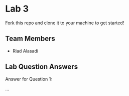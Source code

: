 # Lab 3
[Fork](https://docs.github.com/en/get-started/quickstart/fork-a-repo) this repo and clone it to your machine to get started!

## Team Members
- Riad Alasadi

## Lab Question Answers

Answer for Question 1: 

...